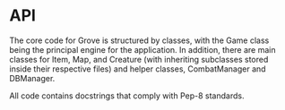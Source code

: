 # API

The core code for Grove is structured by classes, with the Game class being the principal engine for the application. In addition, there are main classes for Item, Map, and Creature (with inheriting subclasses stored inside their respective files) and helper classes, CombatManager and DBManager. 

All code contains docstrings that comply with Pep-8 standards.
